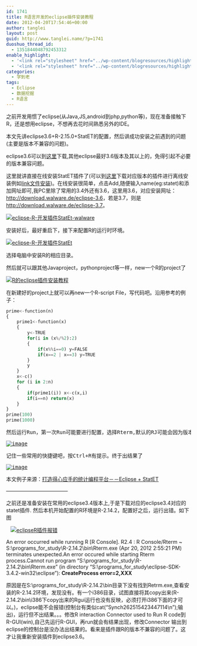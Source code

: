 ```yaml
---
id: 1741
title: R语言开发的eclipse插件安装教程
date: 2012-04-20T17:54:46+00:00
author: tanglei
layout: post
guid: http://www.tanglei.name/?p=1741
duoshuo_thread_id:
  - 1351844048792453312
enable_highlight:
  - '<link rel="stylesheet" href="../wp-content/blogresources/highlightconfig/highlight.default.min.css"><script src="../wp-content/blogresources/highlightconfig/jquery-2.1.4.min.js"></script><script src="../wp-content/blogresources/highlightconfig/enable_highlight.js"></script>'
  - '<link rel="stylesheet" href="../wp-content/blogresources/highlightconfig/highlight.default.min.css"><script src="../wp-content/blogresources/highlightconfig/jquery-2.1.4.min.js"></script><script src="../wp-content/blogresources/highlightconfig/enable_highlight.js"></script>'
categories:
  - 学到老
tags:
  - Eclipse
  - 数据挖掘
  - R语言
---
```

之前开发用惯了eclipse(从Java,JS,android到php,python等)，现在准备接触下R，还是想用eclipse，不想再去花时间熟悉另外的IDE。 

本文先讲eclipse3.6+R-2.15.0+StatET的配置，然后讲成功安装之前遇到的问题(主要是版本不兼容的问题)。 

eclipse3.6可以到<a href="http://download.eclipse.org/eclipse/downloads/drops/R-3.6.2-201102101200/" target="_blank">这里</a>下载,其他eclipse最好3.6版本及其以上的，免得引起不必要的版本兼容问题。 

这里就讲直接在线安装StatET插件了(可以到<a href="http://www.walware.de/?page=/it/downloads/rj.mframe" target="_blank">这里</a>下载对应版本的插件进行离线安装例如<a href="https://www.google.com.hk/search?sourceid=chrome&ie=UTF-8&q=eclipse%E6%8F%92%E4%BB%B6+link%E6%96%87%E4%BB%B6" target="_blank">link文件安装</a>)。在线安装很简单，点击Add,随便输入name(eg:statet)和添加网址即可,我PC里除了常用的3.4外还有3.6，这里用3.6，对应安装网址：<http://download.walware.de/eclipse-3.6>，若是3.7，则是<http://download.walware.de/eclipse-3.7>。 

[<img title="eclipse-R-开发插件StatEt-walware" border="0" alt="eclipse-R-开发插件StatEt-walware" src="/wp-content/uploads/2012/04/eclipseRStatEtwalware_thumb.jpg"  />](/wp-content/uploads/2012/04/eclipseRStatEtwalware.jpg)&nbsp; 

安装好后，最好重启下，接下来配置R的运行时环境。 

[<img title="eclipse-R-开发插件StatEt" border="0" alt="eclipse-R-开发插件StatEt" src="/wp-content/uploads/2012/04/eclipseRStatEt_thumb.jpg"  />](/wp-content/uploads/2012/04/eclipseRStatEt.jpg) 

选择电脑中安装R的相应目录。 

然后就可以跟其他Javaproject，pythonproject等一样，new一个R的project了 

[<img title="R的eclipse插件安装教程" border="0" alt="R的eclipse插件安装教程" src="/wp-content/uploads/2012/04/image_thumb2.png"  />](/wp-content/uploads/2012/04/image2.png) 

在新建好的project上就可以再new一个R-script File，写代码吧。沿用参考的例子：

```python
prime<-function(n)
{
    prime1<-function(x)
    {
        y<-TRUE
        for(i in (x%/%2):2)
        {
            if(x%%i==0) y=FALSE
            if(x==2 | x==3) y=TRUE
        }
        y
    }
    x<-c()
    for (i in 2:n)
    {
        if(prime1(i)) x<-c(x,i)
        if(i==n) return(x)
    }
}
prime(100)
prime(1000)
```

<pre>然后运行Run，第一次Run可能要进行配置，选择Rterm,默认的RJ可能会因为版本兼容性提示dll不存在之类的。</pre>

<pre><a href="/wp-content/uploads/2012/04/image3.png"><img title="image" border="0" alt="image" src="/wp-content/uploads/2012/04/image_thumb3.png"  /></a> </pre>

<pre>记住一些常用的快捷键吧，按Ctrl+R有提示。终于出结果了</pre>

<pre><a href="/wp-content/uploads/2012/04/image4.png"><img title="image" border="0" alt="image" src="/wp-content/uploads/2012/04/image_thumb4.png"  /></a> </pre>

本文例子来源：<a href="http://cos.name/2008/12/eclipse-statet-for-r-editor/" target="_blank">打造得心应手的统计编程平台－－Eclipse + StatET</a> 

&#8212;&#8212;&#8212;&#8212;&#8212;&#8212;&#8212;&#8212;&#8212;&#8212;&#8212;&#8212; 

之前还是准备安装在常用的eclipse3.4版本上,于是下载对应的eclipse3.4对应的statet插件. 然后本机开始配置的R环境是R-2.14.2，配置好之后，运行出错。如下图 

[<img title="eclipseR插件报错" border="0" hspace="12" alt="eclipseR插件报错" src="/wp-content/uploads/2012/04/clip_image002_thumb.jpg"  />](/wp-content/uploads/2012/04/clip_image002.jpg)

An error occurred while running R [R Console]. R2.4 : R Console/Rterm ~ S:\programs\_for\_study\R-2.14.2\bin\Rterm.exe (Apr 20, 2012 2:55:21 PM) terminates unexpected.An error occured while starting Rterm process.Cannot run program &#8220;S:\programs\_for\_study\R-2.14.2\bin\Rterm.exe&#8221; (in directory &#8220;S:\programs\_for\_study\eclipse-SDK-3.4.2-win32\eclipse&#8221;): **CreateProcess error=2,XXX**

原因是在S:\programs\_for\_study\R-2.14.2\bin目录下没有找到Retrm.exe,查看安装的R-2.14.2环境，发现没有。有一个i386目录，试图直接将其copy出来(R-2.14.2\bin\i386下copy出来的Rgui运行也没有反映，必须打开i386下面的才可以。)，eclipse能不会报错(控制台有类似cat(&#8220;Synch262515423447114\n&#8221;);输出)，运行但不出结果。。。修改R interaction Connector used to Run R code到R-GUI(win),自己先运行R-GUI，再run就会有结果出现，修改Connector 输出到eclipse的控制台是没办法出结果的。看来是插件跟R的版本不兼容的问题了。这才让我重新安装插件到eclipse3.6。
